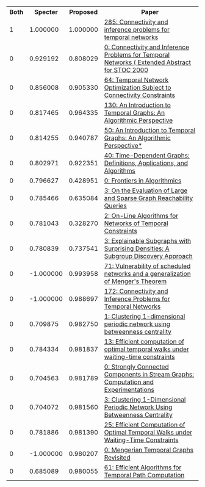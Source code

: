 <html><table><tr>
<th>Both</th>
<th>Specter</th>
<th>Proposed</th>
<th>Paper</th>
</tr>
<tr>
<td>1</td>
<td>1.000000</td>
<td>1.000000</td>
<td><a href="https://www.semanticscholar.org/paper/78f1c5bacc50c5a768b95a704ed950445ddd7310">285: Connectivity and inference problems for temporal networks</a></td>
</tr>
<tr>
<td>0</td>
<td>0.929192</td>
<td>0.808029</td>
<td><a href="https://www.semanticscholar.org/paper/aab6fd68da3f251ba82ab2a1b2797a33fcd34e0f">0: Connectivity and Inference Problems for Temporal Networks ( Extended Abstract for STOC 2000</a></td>
</tr>
<tr>
<td>0</td>
<td>0.856008</td>
<td>0.905330</td>
<td><a href="https://www.semanticscholar.org/paper/0ed5f475f6ec12fe1398ec3fb7af2e42ec3370ac">64: Temporal Network Optimization Subject to Connectivity Constraints</a></td>
</tr>
<tr>
<td>0</td>
<td>0.817465</td>
<td>0.964335</td>
<td><a href="https://www.semanticscholar.org/paper/2b61dc9fb8973016e0476cd01b608ce229cefe64">130: An Introduction to Temporal Graphs: An Algorithmic Perspective</a></td>
</tr>
<tr>
<td>0</td>
<td>0.814255</td>
<td>0.940787</td>
<td><a href="https://www.semanticscholar.org/paper/01433365ef1332042ceb6063664e4b9d18d88133">50: An Introduction to Temporal Graphs: An Algorithmic Perspective*</a></td>
</tr>
<tr>
<td>0</td>
<td>0.802971</td>
<td>0.922351</td>
<td><a href="https://www.semanticscholar.org/paper/fe0925e6530cf35272f198433bf996fcb636e306">40: Time-Dependent Graphs: Definitions, Applications, and Algorithms</a></td>
</tr>
<tr>
<td>0</td>
<td>0.796627</td>
<td>0.428951</td>
<td><a href="https://www.semanticscholar.org/paper/3fa3585325a12b7604851f01c8d22cd036492a22">0: Frontiers in Algorithmics</a></td>
</tr>
<tr>
<td>0</td>
<td>0.785466</td>
<td>0.635084</td>
<td><a href="https://www.semanticscholar.org/paper/7faeb9fd4d2a42dd54b1cec01d4ac43a523de78d">3: On the Evaluation of Large and Sparse Graph Reachability Queries</a></td>
</tr>
<tr>
<td>0</td>
<td>0.781043</td>
<td>0.328270</td>
<td><a href="https://www.semanticscholar.org/paper/61d5a487cbdbb18ad10166ebf7467c347fa9ccd5">2: On-Line Algorithms for Networks of Temporal Constraints</a></td>
</tr>
<tr>
<td>0</td>
<td>0.780839</td>
<td>0.737541</td>
<td><a href="https://www.semanticscholar.org/paper/e52b2548857090f4ca7b198a6a484dff460cd526">3: Explainable Subgraphs with Surprising Densities: A Subgroup Discovery Approach</a></td>
</tr>
<tr>
<td>0</td>
<td>-1.000000</td>
<td>0.993958</td>
<td><a href="https://www.semanticscholar.org/paper/cc4cad0ec99a9407f3ad3239ca930767dc52ad50">71: Vulnerability of scheduled networks and a generalization of Menger's Theorem</a></td>
</tr>
<tr>
<td>0</td>
<td>-1.000000</td>
<td>0.988697</td>
<td><a href="https://www.semanticscholar.org/paper/a73bfa804e2acbebb4a95d7878ec0deef364e5fc">172: Connectivity and Inference Problems for Temporal Networks</a></td>
</tr>
<tr>
<td>0</td>
<td>0.709875</td>
<td>0.982750</td>
<td><a href="https://www.semanticscholar.org/paper/28c8851db9c46da96065015d6e35e2e4ae99b037">1: Clustering 1-dimensional periodic network using betweenness centrality</a></td>
</tr>
<tr>
<td>0</td>
<td>0.784334</td>
<td>0.981837</td>
<td><a href="https://www.semanticscholar.org/paper/0153454f7eea13057879eee3be52225bf781a681">13: Efficient computation of optimal temporal walks under waiting-time constraints</a></td>
</tr>
<tr>
<td>0</td>
<td>0.704563</td>
<td>0.981789</td>
<td><a href="https://www.semanticscholar.org/paper/584c0174b2e5cdc569073619687e7ff75a9f4576">0: Strongly Connected Components in Stream Graphs: Computation and Experimentations</a></td>
</tr>
<tr>
<td>0</td>
<td>0.704072</td>
<td>0.981560</td>
<td><a href="https://www.semanticscholar.org/paper/f4cbc9056acd80d50107d0041d1eb02959ec9e09">3: Clustering 1-Dimensional Periodic Network Using Betweenness Centrality</a></td>
</tr>
<tr>
<td>0</td>
<td>0.781886</td>
<td>0.981390</td>
<td><a href="https://www.semanticscholar.org/paper/09ae1228723827c3b50d0ef9217dd612d49290ed">25: Efficient Computation of Optimal Temporal Walks under Waiting-Time Constraints</a></td>
</tr>
<tr>
<td>0</td>
<td>-1.000000</td>
<td>0.980207</td>
<td><a href="https://www.semanticscholar.org/paper/e19e5d83df57c781fc83c3773da08493b5e8d1a0">0: Mengerian Temporal Graphs Revisited</a></td>
</tr>
<tr>
<td>0</td>
<td>0.685089</td>
<td>0.980055</td>
<td><a href="https://www.semanticscholar.org/paper/e97dc632afdd600bb3ef7d097daa902ea34bf082">61: Efficient Algorithms for Temporal Path Computation</a></td>
</tr>
</table></html>
